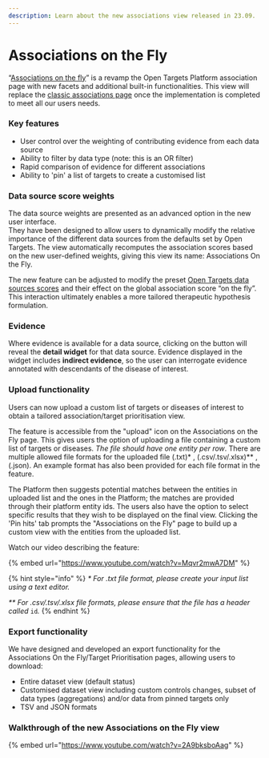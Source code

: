 ```yaml
---
description: Learn about the new associations view released in 23.09.
---
```


# Associations on the Fly

“[Associations on the fly](https://platform.opentargets.org/disease/EFO\_0005774/associations)” is a revamp the Open Targets Platform association page with new facets and additional built-in functionalities. This view will replace the [classic associations page](classic-associations-view.md) once the implementation is completed to meet all our users needs.

### Key features

* User control over the weighting of contributing evidence from each data source
* Ability to filter by data type (note: this is an OR filter)
* Rapid comparison of evidence for different associations
* Ability to 'pin' a list of targets to create a customised list

### Data source score weights

The data source weights are presented as an advanced option in the new user interface.\
They have been designed to allow users to dynamically modify the relative importance of the different data sources from the defaults set by Open Targets. The view automatically recomputes the association scores based on the new user-defined weights, giving this view its name: Associations On the Fly.

The new feature can be adjusted to modify the preset [Open Targets data sources scores](https://platform-docs.opentargets.org/associations#data-source-weights) and their effect on the global association score “on the fly”. This interaction ultimately enables a more tailored therapeutic hypothesis formulation.

### Evidence

Where evidence is available for a data source, clicking on the button will reveal the **detail widget** for that data source. Evidence displayed in the widget includes **indirect evidence**, so the user can interrogate evidence annotated with descendants of the disease of interest.

### Upload functionality

Users can now upload a custom list of targets or diseases of interest to obtain a tailored association/target prioritisation view.

The feature is accessible from the "upload" icon on the Associations on the Fly page. This gives users the option of uploading a file containing a custom list of targets or diseases. _The file should have one entity per row_. There are multiple allowed file formats for the uploaded file (.txt)\* , (.csv/.tsv/.xlsx)\*\* , (.json). An example format has also been provided for each file format in the feature.

The Platform then suggests potential matches between the entities in uploaded list and the ones in the Platform; the matches are provided through their platform entity ids. The users also have the option to select specific results that they wish to be displayed on the final view. Clicking the 'Pin hits' tab prompts the "Associations on the Fly" page to build up a custom view with the entities from the uploaded list.&#x20;

Watch our video describing the feature:

{% embed url="https://www.youtube.com/watch?v=Mqvr2mwA7DM" %}

{% hint style="info" %}
_\* For .txt file format, please create your input list using a text editor._

_\*\* For .csv/.tsv/.xlsx file formats, please ensure that the file has a header called_ `id`_._
{% endhint %}

### Export functionality

We have designed and developed an export functionality for the Associations On the Fly/Target Prioritisation pages, allowing users to download:

* Entire dataset view (default status)
* Customised dataset view including custom controls changes, subset of data types (aggregations) and/or data from pinned targets only
* TSV and JSON formats

### Walkthrough of the new Associations on the Fly view

{% embed url="https://www.youtube.com/watch?v=2A9bksboAag" %}
